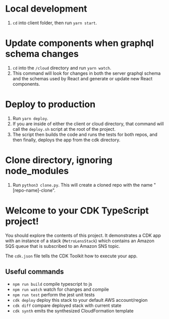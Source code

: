 # Local development
1. `cd` into client folder, then run `yarn start`.

# Update components when graphql schema changes
1. `cd` into the `/cloud` directory and run `yarn watch`.
2. This command will look for changes in both the server graphql schema and the schemas used by React and generate or update new React components.

# Deploy to production
1. Run `yarn deploy`.
2. If you are inside of either the client or cloud directory, that command will call the `deploy.sh` script at the root of the project.
3. The script then builds the code and runs the tests for both repos, and then finally, deploys the app from the cdk directory.

# Clone directory, ignoring node_modules
1. Run `python3 clone.py`. This will create a cloned repo with the name "[repo-name]-clone".

# Welcome to your CDK TypeScript project!

You should explore the contents of this project. It demonstrates a CDK app with an instance of a stack (`MetroLensStack`)
which contains an Amazon SQS queue that is subscribed to an Amazon SNS topic.

The `cdk.json` file tells the CDK Toolkit how to execute your app.

## Useful commands

 * `npm run build`   compile typescript to js
 * `npm run watch`   watch for changes and compile
 * `npm run test`    perform the jest unit tests
 * `cdk deploy`      deploy this stack to your default AWS account/region
 * `cdk diff`        compare deployed stack with current state
 * `cdk synth`       emits the synthesized CloudFormation template
